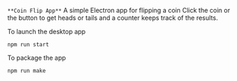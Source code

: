 `**Coin Flip App**`
A simple Electron app for flipping a coin
Click the coin or the button to get heads or tails and a counter keeps track of the results. 

To launch the desktop app
```
npm run start
```

To package the app
```
npm run make

```
